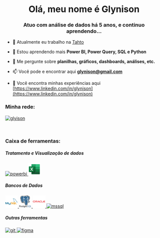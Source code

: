 <h1 align="center">Olá, meu nome é Glynison</h1>
<h3 align="center">Atuo com análise de dados há 5 anos, e continuo aprendendo...</h3>

- 🔭 Atualmente eu trabalho na [Tahto](https://tahto.com.br/)

- 🌱 Estou aprendendo mais **Power BI, Power Query, SQL e Python**

- 💬 Me pergunte sobre **planilhas, gráficos, dashboards, análises, etc.**

- 📫 Você pode e encontrar aqui **glynison@gmail.com**

- 📄 Você encontra minhas experiências aqui [https://www.linkedin.com/in/glynison](https://www.linkedin.com/in/glynison)

<h3 align="left">Minha rede:</h3>
<p align="left">
<a href="https://linkedin.com/in/glyison" target="blank"><img align="center" src="https://raw.githubusercontent.com/rahuldkjain/github-profile-readme-generator/master/src/images/icons/Social/linked-in-alt.svg" alt="glyison" height="30" width="40" /></a>
</p>
<br>

<h3 align="left">Caixa de ferramentas:</h3>
<p align="left">
<h5 align="left">Tratamento e Visualização de dados</h5>
<a href="https://powerbi.microsoft.com/pt-br/" target="_blank" rel="noreferrer"> <img src="https://github.com/gilbarbara/logos/blob/master/logos/microsoft-power-bi.svg" alt="powerbi" width="40" height="40"/> </a>
<a href="https://templates.office.com/pt-br/templates-for-excel" target="_blank" rel="noreferrer"> <img src="https://github.com/vscode-icons/vscode-icons/blob/master/icons/file_type_excel.svg" alt="excel" width="40" height="40"/> </a>
<p>
<h5 align="left">Bancos de Dados</h5>
<a href="https://www.mysql.com/" target="_blank" rel="noreferrer"> <img src="https://raw.githubusercontent.com/devicons/devicon/master/icons/mysql/mysql-original-wordmark.svg" alt="mysql" width="40" height="40"/> </a>
<a href="https://www.postgresql.org" target="_blank" rel="noreferrer"> <img src="https://raw.githubusercontent.com/devicons/devicon/master/icons/postgresql/postgresql-original-wordmark.svg" alt="postgresql" width="40" height="40"/> </a>
<a href="https://www.oracle.com/" target="_blank" rel="noreferrer"> <img src="https://raw.githubusercontent.com/devicons/devicon/master/icons/oracle/oracle-original.svg" alt="oracle" width="40" height="40"/> </a>
<a href="https://www.microsoft.com/pt-br/sql-server" target="_blank" rel="noreferrer"> <img src="https://www.svgrepo.com/show/303229/microsoft-sql-server-logo.svg" alt="mssql" width="40" height="40"/> </a>
<p>
<h5 align="left">Outras ferramentas</h5>  
<a href="https://git-scm.com/" target="_blank" rel="noreferrer"> <img src="https://www.vectorlogo.zone/logos/git-scm/git-scm-icon.svg" alt="git" width="40" height="40"/> </a>
<a href="https://www.figma.com/" target="_blank" rel="noreferrer"> <img src="https://www.vectorlogo.zone/logos/figma/figma-icon.svg" alt="figma" width="40" height="40"/> </a>


<!---
- 👋 Hi, I’m @glynison.
- 📫 glynison@gmail.com


glynison/glynison is a ✨ special ✨ repository because its `README.md` (this file) appears on your GitHub profile.
You can click the Preview link to take a look at your changes.
--->
